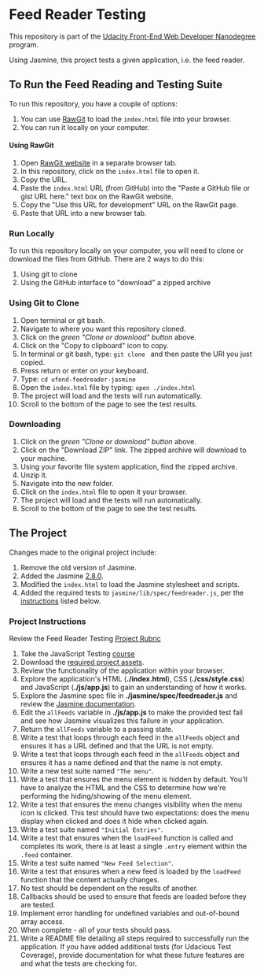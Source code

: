 # Feed Reader Testing

This repository is part of the [Udacity Front-End Web Developer Nanodegree](https://www.udacity.com/course/front-end-web-developer-nanodegree--nd001) program.

Using Jasmine, this project tests a given application, i.e. the feed reader.

## To Run the Feed Reading and Testing Suite

To run this repository, you have a couple of options:

1. You can use [RawGit](http://rawgit.com/) to load the `index.html` file into your browser.
2. You can run it locally on your computer.

#### Using RawGit

1. Open [RawGit website](http://rawgit.com/) in a separate browser tab.
2. In this repository, click on the `index.html` file to open it.
3. Copy the URL.
4. Paste the `index.html` URL (from GitHub) into the "Paste a GitHub file or gist URL here." text box on the RawGit website.
5. Copy the "Use this URL for development" URL on the RawGit page.
6. Paste that URL into a new browser tab. 

### Run Locally

To run this repository locally on your computer, you will need to clone or download the files from GitHub.  There are 2 ways to do this:

1. Using git to clone
2. Using the GitHub interface to "download" a zipped archive

### Using Git to Clone

1. Open terminal or git bash.
2. Navigate to where you want this repository cloned.
3. Click on the _green "Clone or download" button_ above.
4. Click on the "Copy to clipboard" icon to copy.
5. In terminal or git bash, type: `git clone ` and then paste the URI you just copied.
6. Press return or enter on your keyboard.
7. Type: `cd ufend-feedreader-jasmine`
8. Open the `index.html` file by typing: `open ./index.html`
9. The project will load and the tests will run automatically.
10. Scroll to the bottom of the page to see the test results.

### Downloading

1. Click on the _green "Clone or download" button_ above.
2. Click on the "Download ZIP" link.  The zipped archive will download to your machine.
3. Using your favorite file system application, find the zipped archive.
4. Unzip it.
5. Navigate into the new folder.
6. Click on the `index.html` file to open it your browser.
7. The project will load and the tests will run automatically.
8. Scroll to the bottom of the page to see the test results.

## The Project

Changes made to the original project include:

1. Remove the old version of Jasmine.
2. Added the Jasmine [2.8.0](https://github.com/jasmine/jasmine/releases/tag/v2.8.0).
3. Modified the `index.html` to load the Jasmine stylesheet and scripts.
4. Added the required tests to `jasmine/lib/spec/feedreader.js`, per the [instructions](#project-instructions) listed below. 

### Project Instructions

Review the Feed Reader Testing [Project Rubric](https://review.udacity.com/#!/projects/3442558598/rubric)

1. Take the JavaScript Testing [course](https://www.udacity.com/course/ud549)
2. Download the [required project assets](http://github.com/udacity/frontend-nanodegree-feedreader).
3. Review the functionality of the application within your browser.
4. Explore the application's HTML (**./index.html**), CSS (**./css/style.css**) and JavaScript (**./js/app.js**) to gain an understanding of how it works.
5. Explore the Jasmine spec file in **./jasmine/spec/feedreader.js** and review the [Jasmine documentation](http://jasmine.github.io).
6. Edit the `allFeeds` variable in **./js/app.js** to make the provided test fail and see how Jasmine visualizes this failure in your application.
7. Return the `allFeeds` variable to a passing state.
8. Write a test that loops through each feed in the `allFeeds` object and ensures it has a URL defined and that the URL is not empty.
9. Write a test that loops through each feed in the `allFeeds` object and ensures it has a name defined and that the name is not empty.
10. Write a new test suite named `"The menu"`.
11. Write a test that ensures the menu element is hidden by default. You'll have to analyze the HTML and the CSS to determine how we're performing the hiding/showing of the menu element.
12. Write a test that ensures the menu changes visibility when the menu icon is clicked. This test should have two expectations: does the menu display when clicked and does it hide when clicked again.
13. Write a test suite named `"Initial Entries"`.
14. Write a test that ensures when the `loadFeed` function is called and completes its work, there is at least a single `.entry` element within the `.feed` container.
15. Write a test suite named `"New Feed Selection"`.
16. Write a test that ensures when a new feed is loaded by the `loadFeed` function that the content actually changes.
17. No test should be dependent on the results of another.
18. Callbacks should be used to ensure that feeds are loaded before they are tested.
19. Implement error handling for undefined variables and out-of-bound array access.
20. When complete - all of your tests should pass. 
21. Write a README file detailing all steps required to successfully run the application. If you have added additional tests (for Udacious Test Coverage),  provide documentation for what these future features are and what the tests are checking for.
